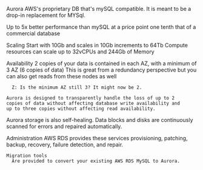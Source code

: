 Aurora
  AWS's proprietary DB that's mySQL compatible.  It is meant to be a drop-in replacement for MYSql.
    
  Up to 5x better performance than mySQL at a price point one tenth
  that of a commercial database

  Scaling
    Start with 10Gb and scales in 10Gb increments to 64Tb
    Compute resources can scale up to 32vCPUs and 244Gb of Memory

  Availability
    2 copies of your data is contained in each AZ, with a minimum
    of 3 AZ (6 copies of data)
      This is great from a redundancy perspective but you can
      also get reads from these nodes as well

      Z: Is the minimum AZ still 3? It might now be 2.

    Aurora is designed to transparently handle the loss of up to 2
    copies of data without affecting database write availability and
    up to three copies without affecting read availability.

  Aurora storage is also self-healing. Data blocks and disks are continuously scanned for errors and repaired automatically.

  Administration
    AWS RDS provides these services
      provisioning, patching, backup, recovery, failure detection, and repair.

    Migration tools
      Are provided to convert your existing AWS RDS MySQL to Aurora.
